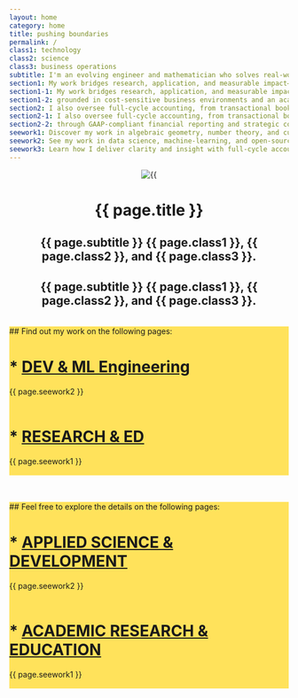 ```yaml
---
layout: home
category: home
title: pushing boundaries
permalink: /
class1: technology
class2: science
class3: business operations
subtitle: I'm an evolving engineer and mathematician who solves real-world problems in
section1: My work bridges research, application, and measurable impact—grounded in cost-sensitive business environments and an academic foundation in<br>mathematics, statistics, and business.
section1-1: My work bridges research, application, and measurable impact—
section1-2: grounded in cost-sensitive business environments and an academic foundation in<br>mathematics, statistics, and business.
section2: I also oversee full-cycle accounting, from transactional bookkeeping through GAAP-compliant financial reporting and strategic controller-level oversight.
section2-1: I also oversee full-cycle accounting, from transactional bookkeeping
section2-2: through GAAP-compliant financial reporting and strategic controller-level oversight.
seework1: Discover my work in algebraic geometry, number theory, and curriculum development.
seework2: See my work in data science, machine-learning, and open-source projects.
seework3: Learn how I deliver clarity and insight with full-cycle accounting.
---
```



<div class="container-sm" style="text-align: center;">
<img src="{{ '/assets/img/' | append: page.category | append: '-insert.png' | relative_url }}" alt={{ page.category }} style="max-height: 500px; max-width: 100%;"/>
</div>

<div class="container" style="position: relative;">
<h1 class="display-2 serif" style="text-align: center;">{{ page.title }}</h1>
</div>

<div class="container">
<div class="d-none d-lg-block">
<div class="m-5 p-5">
<div style="text-align: center;">
<h2>{{ page.subtitle }} <span class="emphasis-inverted">{{ page.class1 }}</span>, <span class="emphasis-inverted">{{ page.class2 }}</span>, and <span class="emphasis-inverted">{{ page.class3 }}</span>.</h2>
</div>
</div>
</div>
<div class="d-block d-lg-none">
<div class="my-5" style="text-align: center;">
<h2>{{ page.subtitle }} <span class="emphasis-inverted">{{ page.class1 }}</span>, <span class="emphasis-inverted">{{ page.class2 }}</span>, and <span class="emphasis-inverted">{{ page.class3 }}</span>.</h2>
</div>
</div>
</div>


<!--
<br>
<div class="d-none d-lg-block">
<div class="container">
<div class="m-5 p-5" style="background: pink;">
<div class="lrcontrast-parent" style="margin-left: 20%; margin-right: 20%;">
<div class="lrcontrast-child-background">
<div class="py-3" style="text-align: right;">
<div style="margin-left: 10%; margin-top: 0; margin-bottom: 0; padding: 0;">
<h2 style="margin: 0;">{{ page.section1-1 }}</h2>
</div>
<div style="margin-left: 40%; margin-top: 0; margin-bottom: 0; padding: 0;">
<h2 style="margin: 0;">{{ page.section1-2 }}</h2>
</div>
</div>
</div>
<div class= "lrcontrast-child-text lrcontrast-child-text-mustard">
<div class="py-3" style="text-align: right;">
<div style="margin-left: 10%; margin-top: 0; margin-bottom: 0; padding: 0;">
<h2 style="margin: 0;">{{ page.section1-1 }}</h2>
</div>
<div style="margin-left: 40%; margin-top: 0; margin-bottom: 0; padding: 0;">
<h2 style="margin: 0;">{{ page.section1-2 }}</h2>
</div>
</div>
</div>
</div>
</div>
</div>
</div>
<div class="d-block d-lg-none">
<br><br>
<div class="container">
<div class="p-3" style="background: pink; text-align: center;">
<h2>{{ page.section1 }}</h2>
</div>
</div>
</div>
-->

<!--
<br><br>
<div class="d-none d-lg-block">
<div class="container">
<div class="m-5 p-5" style="background: pink;">
<div class="lrcontrast-parent-inv" style="margin-left: 20%; margin-right: 20%;">
<div class="lrcontrast-child-background-inv">
<div class="py-3" style="text-align: left;">
<div style="margin-right: 10%; margin-top: 0; margin-bottom: 0; padding: 0;">
<h2 style="margin: 0;">{{ page.section2-1 }}</h2>
</div>
<div style="margin-right: 40%; margin-top: 0; margin-bottom: 0; padding: 0;">
<h2 style="margin: 0;">{{ page.section2-2 }}</h2>
</div>
</div>
</div>
<div class="lrcontrast-child-text-inv lrcontrast-child-text-inv-mustard">
<div class="py-3" style="text-align: left;">
<div style="margin-right: 10%; margin-top: 0; margin-bottom: 0; padding: 0;">
<h2 style="margin: 0;">{{ page.section2-1 }}</h2>
</div>
<div style="margin-right: 40%; margin-top: 0; margin-bottom: 0; padding: 0;">
<h2 style="margin: 0;">{{ page.section2-2 }}</h2>
</div>
</div>
</div>
</div>
</div>
</div>
</div>
<div class="d-block d-lg-none">
<div class="container">
<div class="p-3" style="background: pink; text-align: center;">
<h2>{{ page.section2 }}</h2>
</div>
</div>
</div>
-->


<br>

<div class="d-none d-lg-block">
<div class="container">

<div class="m-5 p-5" style="background: rgba(255,226,91,1);">
## Find out my work on the following pages:

<br>

<h1>* <a class="link-dark" href="{{ '/development/' | relative_url }}"><span class="light-dark"><b>DEV & ML Engineering <i class="fa-regular fa-hand-point-left"></i></b></span></a></h1>

<span class="code-style">{{ page.seework2 }}<br><br></span>

<span class="br-soft"></span>

<h1>* <a class="link-dark" href="{{ '/research/' | relative_url }}"><b>RESEARCH & ED <i class="fa-regular fa-hand-point-left"></i></b></a></h1>

<span class="code-style">{{ page.seework1 }}<br><br></span>

<!--
<span class="br-soft"></span>

<h1>* <a class="link-dark" href="{{ '/accounting/' | relative_url }}"><span class="light-dark"><b>ACCOUNTING & Financial Management <i class="fa-regular fa-hand-point-left"></i></b></span></a></h1>

<span class="code-style">{{ page.seework3 }}<br><br></span>
-->
</div>
</div>
</div>

<div class="d-block d-lg-none">
<br><br>
<div class="container">
<div class="p-3" style="background: rgba(255,226,91,1);">
## Feel free to explore the details on the following pages:

<br>

<h1>* <a class="link-dark" href="{{ '/development/' | relative_url }}"><span class="light-dark"><b>APPLIED SCIENCE & DEVELOPMENT <i class="fa-regular fa-hand-point-left"></i></b></span></a></h1>

<span class="code-style">{{ page.seework2 }}<br><br></span>

<span class="br-soft"></span>

<h1>* <a class="link-dark" href="{{ '/research/' | relative_url }}"><b>ACADEMIC RESEARCH & EDUCATION <i class="fa-regular fa-hand-point-left"></i></b></a></h1>

<span class="code-style">{{ page.seework1 }}<br><br></span>

<!--
<span class="br-soft"></span>

<h1>* <a class="link-dark" href="{{ '/accounting/' | relative_url }}"><span class="light-dark"><b>ACCOUNTING & FINANCIAL MANAGEMENT <i class="fa-regular fa-hand-point-left"></i></b></span></a></h1>

<span class="code-style">{{ page.seework3 }}<br><br></span>
-->
</div>
</div>
</div>

<br>

<!--
<div class="d-none d-lg-block">
<div class="container">
<div class="m-5 p-5" style="background: pink;">
<h2>Whichever version of me you're looking for, <span style="background: black; color: rgba(255,226,91,1); padding: 0.2rem;">I'm glad you're here!</span></h2>
</div>
</div>
</div>

<div class="d-block d-lg-none">
<br><br>
<div class="container">
<div class="p-3" style="background: pink;">
<h2>Whichever version of me you're looking for, <span style="background: black; color: rgba(255,226,91,1); padding: 0.2rem;">I'm glad you're here!</span></h2>
</div>
</div>
</div>

<div class="container">
<div class="m-5 p-5" style="background: pink;">
<h2>Whichever version of me you're looking for, <span style="color: black; background: rgba(255,226,91,1); padding: 0.2rem;">I'm glad you're here!</span></h2>
</div>
</div>

<div class="container">
<div class="m-5 p-5" style="background: pink;">
<h2>Whichever version of me you're looking for, <span style="background: yellow; color: black; padding: 0.2rem;">I'm glad you're here!</span></h2>
</div>
</div>
-->
